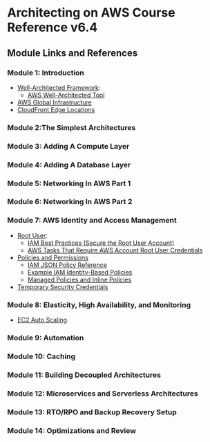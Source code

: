 # Architecting on AWS Course Reference v6.4

## Module Links and References

### Module 1: Introduction

* [Well-Architected Framework](https://aws.amazon.com/architecture/well-architected/):
  * [AWS Well-Architected Tool](https://aws.amazon.com/well-architected-tool/)
* [AWS Global Infrastructure](https://aws.amazon.com/about-aws/global-infrastructure/)
* [CloudFront Edge Locations](https://aws.amazon.com/cloudfront/features/)

### Module 2:The Simplest Architectures

### Module 3: Adding A Compute Layer

### Module 4: Adding A Database Layer

### Module 5: Networking In AWS Part 1

### Module 6: Networking In AWS Part 2

### Module 7: AWS Identity and Access Management

* [Root User](https://docs.aws.amazon.com/IAM/latest/UserGuide/id_root-user.html):
  * [IAM Best Practices (Secure the Root User Account)](https://docs.aws.amazon.com/IAM/latest/UserGuide/best-practices.html)
  * [AWS Tasks That Require AWS Account Root User Credentials](https://docs.aws.amazon.com/general/latest/gr/aws_tasks-that-require-root.html)
* [Policies and Permissions](https://docs.aws.amazon.com/IAM/latest/UserGuide/access_policies.html)
  * [IAM JSON Policy Reference](https://docs.aws.amazon.com/IAM/latest/UserGuide/reference_policies.html)
  * [Example IAM Identity-Based Policies](https://docs.aws.amazon.com/IAM/latest/UserGuide/access_policies_examples.html)
  * [Managed Policies and Inline Policies](https://docs.aws.amazon.com/IAM/latest/UserGuide/access_policies_managed-vs-inline.html)
* [Temporary Security Credentials](https://docs.aws.amazon.com/IAM/latest/UserGuide/id_credentials_temp.html)  

### Module 8: Elasticity, High Availability, and Monitoring

* [EC2 Auto Scaling](https://aws.amazon.com/ec2/autoscaling/)

### Module 9: Automation

### Module 10: Caching

### Module 11: Building Decoupled Architectures

### Module 12: Microservices and Serverless Architectures

### Module 13: RTO/RPO and Backup Recovery Setup

### Module 14: Optimizations and Review
